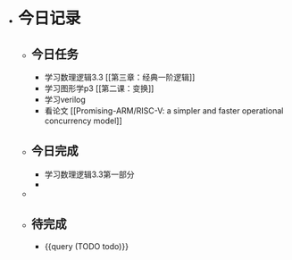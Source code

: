 - # 今日记录
	- ## 今日任务
		- 学习数理逻辑3.3 [[第三章：经典一阶逻辑]]
		- 学习图形学p3 [[第二课：变换]]
		- 学习verilog
		- 看论文 [[Promising-ARM/RISC-V: a simpler and faster operational concurrency model]]
	- ##  今日完成
		- 学习数理逻辑3.3第一部分
		-
	-
	- ## 待完成
		- {{query (TODO todo)}}